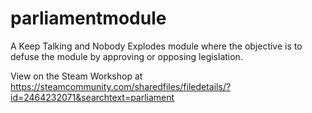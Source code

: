# parliamentmodule
A Keep Talking and Nobody Explodes module where the objective is to defuse the module by approving or opposing legislation.

View on the Steam Workshop at https://steamcommunity.com/sharedfiles/filedetails/?id=2464232071&searchtext=parliament
